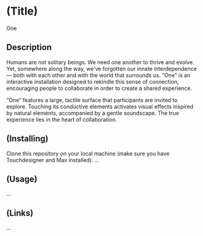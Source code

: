 # (Title)
One

## Description
Humans are not solitary beings. We need one another to thrive and evolve. Yet, somewhere along the way, we’ve forgotten our innate interdependence — both with each other and with the world that surrounds us. “One” is an interactive installation designed to rekindle this sense of connection, encouraging people to collaborate in order to create a shared experience. 

“One” features a large, tactile surface that participants are invited to explore. Touching its conductive elements activates visual effects inspired by natural elements, accompanied by a gentle soundscape. The true experience lies in the heart of collaboration. 

## (Installing)
Clone this repository on your local machine (make sure you have Touchdesigner and Max installed). ...

## (Usage)
...

## (Links)
...

